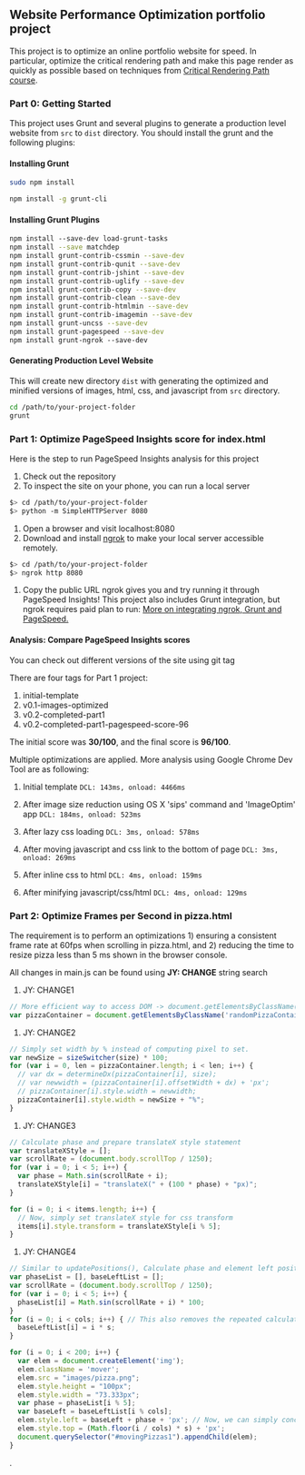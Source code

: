 ## Website Performance Optimization portfolio project

This project is to optimize an online portfolio website for speed. In particular, optimize the critical rendering path and make this page render as quickly as possible based on techniques from [Critical Rendering Path course](https://www.udacity.com/course/ud884).

### Part 0: Getting Started

This project uses Grunt and several plugins to generate a production level website from `src` to `dist` directory. You should install the grunt and the following plugins:

#### Installing Grunt
```bash
sudo npm install
```

```bash
npm install -g grunt-cli
```

#### Installing Grunt Plugins
```bash
npm install --save-dev load-grunt-tasks
npm install --save matchdep
npm install grunt-contrib-cssmin --save-dev
npm install grunt-contrib-qunit --save-dev
npm install grunt-contrib-jshint --save-dev
npm install grunt-contrib-uglify --save-dev
npm install grunt-contrib-copy --save-dev
npm install grunt-contrib-clean --save-dev
npm install grunt-contrib-htmlmin --save-dev
npm install grunt-contrib-imagemin --save-dev
npm install grunt-uncss --save-dev
npm install grunt-pagespeed --save-dev
npm install grunt-ngrok --save-dev
```

#### Generating Production Level Website
This will create new directory `dist` with generating the optimized and minified versions of images, html, css, and javascript from `src` directory.

```bash
cd /path/to/your-project-folder
grunt
```

### Part 1: Optimize PageSpeed Insights score for index.html

Here is the step to run PageSpeed Insights analysis for this project

1. Check out the repository
1. To inspect the site on your phone, you can run a local server

  ```bash
  $> cd /path/to/your-project-folder
  $> python -m SimpleHTTPServer 8080
  ```

1. Open a browser and visit localhost:8080
1. Download and install [ngrok](https://ngrok.com/) to make your local server accessible remotely.

  ```bash
  $> cd /path/to/your-project-folder
  $> ngrok http 8080
  ```

1. Copy the public URL ngrok gives you and try running it through PageSpeed Insights!
This project also includes Grunt integration, but ngrok requires paid plan to run: [More on integrating ngrok, Grunt and PageSpeed.](http://www.jamescryer.com/2014/06/12/grunt-pagespeed-and-ngrok-locally-testing/)

#### Analysis: Compare PageSpeed Insights scores

You can check out different versions of the site using git tag <tagname>

There are four tags for Part 1 project:
1. initial-template
1. v0.1-images-optimized
1. v0.2-completed-part1
1. v0.2-completed-part1-pagespeed-score-96

The initial score was **30/100**, and the final score is **96/100**.

Multiple optimizations are applied. More analysis using Google Chrome Dev Tool are as following:
1. Initial template
```DCL: 143ms, onload: 4466ms```

1. After image size reduction using OS X 'sips' command and 'ImageOptim' app
```DCL: 184ms, onload: 523ms```

1. After lazy css loading
```DCL: 3ms, onload: 578ms```

1. After moving javascript and css link to the bottom of page
```DCL: 3ms, onload: 269ms```

1. After inline css to html
```DCL: 4ms, onload: 159ms```

1. After minifying javascript/css/html
```DCL: 4ms, onload: 129ms```

### Part 2: Optimize Frames per Second in pizza.html

The requirement is to perform an optimizations 1) ensuring a consistent frame rate at 60fps when scrolling in pizza.html, and 2) reducing the time to resize pizza less than 5 ms shown in the browser console.

All changes in main.js can be found using **JY: CHANGE** string search

1. JY: CHANGE1

```javascript
// More efficient way to access DOM -> document.getElementsByClassName()
var pizzaContainer = document.getElementsByClassName('randomPizzaContainer');
```

1. JY: CHANGE2

```javascript
// Simply set width by % instead of computing pixel to set.
var newSize = sizeSwitcher(size) * 100;
for (var i = 0, len = pizzaContainer.length; i < len; i++) {
  // var dx = determineDx(pizzaContainer[i], size);
  // var newwidth = (pizzaContainer[i].offsetWidth + dx) + 'px';
  // pizzaContainer[i].style.width = newwidth;
  pizzaContainer[i].style.width = newSize + "%";
}
```

1. JY: CHANGE3

```javascript
// Calculate phase and prepare translateX style statement
var translateXStyle = [];
var scrollRate = (document.body.scrollTop / 1250);
for (var i = 0; i < 5; i++) {
  var phase = Math.sin(scrollRate + i);
  translateXStyle[i] = "translateX(" + (100 * phase) + "px)";
}

for (i = 0; i < items.length; i++) {
  // Now, simply set translateX style for css transform
  items[i].style.transform = translateXStyle[i % 5];
}
```

1. JY: CHANGE4

```javascript
// Similar to updatePositions(), Calculate phase and element left position.
var phaseList = [], baseLeftList = [];
var scrollRate = (document.body.scrollTop / 1250);
for (var i = 0; i < 5; i++) {
  phaseList[i] = Math.sin(scrollRate + i) * 100;
}
for (i = 0; i < cols; i++) { // This also removes the repeated calculation.
  baseLeftList[i] = i * s;
}

for (i = 0; i < 200; i++) {
  var elem = document.createElement('img');
  elem.className = 'mover';
  elem.src = "images/pizza.png";
  elem.style.height = "100px";
  elem.style.width = "73.333px";
  var phase = phaseList[i % 5];
  var baseLeft = baseLeftList[i % cols];
  elem.style.left = baseLeft + phase + 'px'; // Now, we can simply concat as string
  elem.style.top = (Math.floor(i / cols) * s) + 'px';
  document.querySelector("#movingPizzas1").appendChild(elem);
}
```
.
